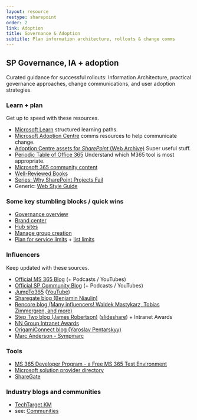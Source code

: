 ```yaml
---
layout: resource
restype: sharepoint
order: 2
link: Adoption
title: Governance & Adoption
subtitle: Plan information architecture, rollouts & change comms
---
```


## SP Governance, IA + adoption

Curated guidance for successful rollouts: Information Architecture, practical governance approaches, change communications, and user adoption strategies.

### Learn + plan

Get up to speed with these resources.

* [Microsoft Learn](https://learn.microsoft.com/training/) structured learning paths.
* [Microsoft Adoption Centre](http://adoption.microsoft.com/) comms resources to help communicate change.
* [Adoption Centre assets for *SharePoint* (Web Archive)](https://web.archive.org/web/20220801065213/https://adoption.microsoft.com/en-us/sharepoint/) Super useful stuff.
* [Periodic Table of Office 365](https://www.jumpto365.com/tables/en) Understand which M365 tool is most appropriate.
* [Microsoft 365 community content](https://learn.microsoft.com/microsoft-365/community/)
* [Well-Reviewed Books](https://www.amazon.com/s/ref=nb_sb_ss_c_2_25?url=search-alias%3Dstripbooks&field-keywords=sharepoint+governance&sprefix=sharepoint+governance%2Caps%2C910)
* [Series: Why SharePoint Projects Fail](https://www.cleverworkarounds.com/2008/04/11/why-do-sharepoint-projects-fail-part-1/)
* Generic: [Web Style Guide](https://webstyleguide.com/)

### Some key stumbling blocks / quick wins

* [Governance overview](https://learn.microsoft.com/en-us/sharepoint/governance-overview)
* [Brand center](https://learn.microsoft.com/en-us/sharepoint/brand-center-overview)
* [Hub sites](https://learn.microsoft.com/en-us/sharepoint/planning-hub-sites)
* [Manage group creation](https://learn.microsoft.com/en-us/microsoft-365/admin/create-groups/manage-creation-of-groups)
* [Plan for service limits](https://learn.microsoft.com/en-us/office365/servicedescriptions/sharepoint-online-service-description/sharepoint-online-limits) + [list limits](https://support.microsoft.com/en-us/office/overview-of-large-lists-and-libraries-e2ea4d5d-ec23-4171-95c4-c7f5b5dbfd8a)

### Influencers

Keep updated with these sources.

* [Official MS 365 Blog](https://www.microsoft.com/en-au/microsoft-365/blog/) (+ Podcasts / YouTubes)
* [Official SP Community Blog](https://techcommunity.microsoft.com/t5/microsoft-sharepoint-blog/bg-p/SPBlog) (+ Podcasts / YouTubes)
* [JumpTo365](https://www.jumpto365.com/blog) ([YouTube](https://www.youtube.com/channel/UCYGPjbW66h40L4dOt2N_kyw))
* [Sharegate blog (Benjamin Niaulin)](https://sharegate.com/blog/)
* [Rencore blog (Many influencers! Waldek Mastykarz, Tobias Zimmergren, and more)](https://rencore.com/blog/)
* [Step Two blog (James Robertson)](https://www.steptwo.com.au/columntwo/) ([slideshare](http://www.slideshare.net/jamesr)) + Intranet Awards
* [NN Group Intranet Awards](https://www.nngroup.com/articles/intranet-design/)
* [OrigamiConnect blog (Yaroslav Pentarskyy)](https://www.origamiconnect.com/articles)
* [Marc Anderson - Sympmarc](http://sympmarc.com)

### Tools

* [MS 365 Developer Program - a Free MS 365 Test Environment](https://developer.microsoft.com/en-us/microsoft-365/dev-program)
* [Microsoft solution provider directory](https://www.microsoft.com/solution-providers/)
* [ShareGate](https://www.sharegate.com)

### Industry blogs and communities

* [TechTarget KM](https://www.techtarget.com/searchcontentmanagement/resources/Knowledge-management)
* see: [Communities](../communities/)